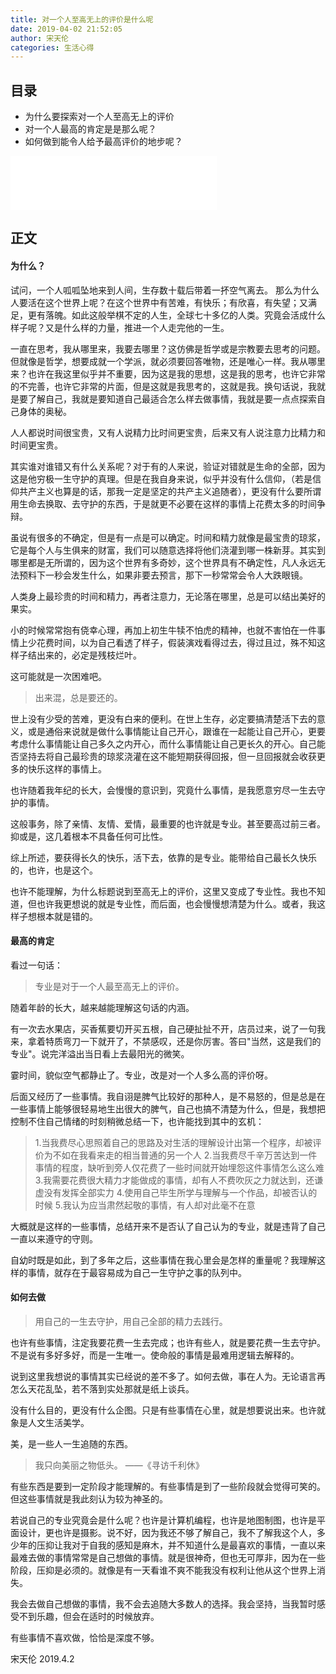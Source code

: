 ```yaml
---
title: 对一个人至高无上的评价是什么呢
date: 2019-04-02 21:52:05
author: 宋天伦
categories: 生活心得
---
```


## 目录
* 为什么要探索对一个人至高无上的评价
* 对一个人最高的肯定是是那么呢？
* 如何做到能令人给予最高评价的地步呢？

<iframe frameborder="no" border="0" marginwidth="0" marginheight="0" width=330 height=86 src="//music.163.com/outchain/player?type=2&id=33346163&auto=1&height=66"></iframe>

## 正文
#### 为什么？
试问，一个人呱呱坠地来到人间，生存数十载后带着一抔空气离去。
那么为什么人要活在这个世界上呢？在这个世界中有苦难，有快乐；有欣喜，有失望；又满足，更有落魄。如此这般举棋不定的人生，全球七十多亿的人类。究竟会活成什么样子呢？又是什么样的力量，推进一个人走完他的一生。

<!--more-->

一直在思考，我从哪里来，我要去哪里？这仿佛是哲学或是宗教要去思考的问题。但就像是哲学，想要成就一个学派，就必须要回答唯物，还是唯心一样。我从哪里来？也许在我这里似乎并不重要，因为这是我的思想，这是我的思考，也许它非常的不完善，也许它非常的片面，但是这就是我思考的，这就是我。换句话说，我就是要了解自己，我就是要知道自己最适合怎么样去做事情，我就是要一点点探索自己身体的奥秘。

人人都说时间很宝贵，又有人说精力比时间更宝贵，后来又有人说注意力比精力和时间更宝贵。

其实谁对谁错又有什么关系呢？对于有的人来说，验证对错就是生命的全部，因为这是他穷极一生守护的真理。但是在我自身来说，似乎并没有什么信仰，（若是信仰共产主义也算是的话，那我一定是坚定的共产主义追随者），更没有什么要所谓用生命去换取、去守护的东西，于是就更不必要在这样的事情上花费太多的时间争辩。

虽说有很多的不确定，但是有一点是可以确定。时间和精力就像是最宝贵的琼浆，它是每个人与生俱来的财富，我们可以随意选择将他们浇灌到哪一株新芽。其实到哪里都是无所谓的，因为这个世界有多奇妙，这个世界具有不确定性，凡人永远无法预料下一秒会发生什么，如果非要去预言，那下一秒常常会令人大跌眼镜。

人类身上最珍贵的时间和精力，再者注意力，无论落在哪里，总是可以结出美好的果实。

小的时候常常抱有侥幸心理，再加上初生牛犊不怕虎的精神，也就不害怕在一件事情上少花费时间，以为自己看透了样子，假装演戏看得过去，得过且过，殊不知这样子结出来的，必定是残枝烂叶。

这可能就是一次困难吧。
>出来混，总是要还的。

世上没有少受的苦难，更没有白来的便利。在世上生存，必定要搞清楚活下去的意义，或是通俗来说就是做什么事情能让自己开心，跟谁在一起能让自己开心，更要考虑什么事情能让自己多久之内开心，而什么事情能让自己更长久的开心。自己能否坚持去将自己最珍贵的琼浆浇灌在这不能短期获得回报，但一旦回报就会收获更多的快乐这样的事情上。

也许随着我年纪的长大，会慢慢的意识到，究竟什么事情，是我愿意穷尽一生去守护的事情。

这般事务，除了亲情、友情、爱情，最重要的也许就是专业。甚至要高过前三者。抑或是，这几着根本不具备任何可比性。

综上所述，要获得长久的快乐，活下去，依靠的是专业。能带给自己最长久快乐的，也许，也是这个。

也许不能理解，为什么标题说到至高无上的评价，这里又变成了专业性。我也不知道，但也许我更想说的就是专业性，而后面，也会慢慢想清楚为什么。或者，我这样子想根本就是错的。

#### 最高的肯定

看过一句话：
>专业是对于一个人最至高无上的评价。

随着年龄的长大，越来越能理解这句话的内涵。

有一次去水果店，买香蕉要切开买五根，自己硬扯扯不开，店员过来，说了一句我来，拿着特质弯刀一下就开了，不禁感叹，还是你厉害。答曰"当然，这是我们的专业"。说完洋溢出当日看上去最阳光的微笑。

霎时间，貌似空气都静止了。专业，改是对一个人多么高的评价呀。

后面又经历了一些事情。我自诩是脾气比较好的那种人，是不易怒的，但是总是在一些事情上能够很轻易地生出很大的脾气，自己也搞不清楚为什么，但是，我想把控制不住自己情绪的时刻稍微总结一下，也许能找到其中的玄机：
>1.当我费尽心思照着自己的思路及对生活的理解设计出第一个程序，却被评价为不如在我看来走的相当普通的另一个人
2.当我费尽千辛万苦达到一件事情的程度，缺听到旁人仅花费了一些时间就开始埋怨这件事情怎么这么难
3.我需要花费很大精力才能做成的事情，却有人不费吹灰之力就达到，还谦虚没有发挥全部实力
4.使用自己毕生所学与理解与一个作品，却被否认的时候
5.我认为应当肃然起敬的事情，有人却对此毫不在意

大概就是这样的一些事情，总结开来不是否认了自己认为的专业，就是违背了自己一直以来遵守的守则。

自幼时既是如此，到了多年之后，这些事情在我心里会是怎样的重量呢？我理解这样的事情，就存在于最容易成为自己一生守护之事的队列中。

#### 如何去做
>用自己的一生去守护，用自己全部的精力去践行。

也许有些事情，注定我要花费一生去完成；也许有些人，就是要花费一生去守护。不是说有多好多好，而是一生唯一。使命般的事情是最难用逻辑去解释的。

说到这里我想说的事情其实已经说的差不多了。如何去做，事在人为。无论语言再怎么天花乱坠，若不落到实处那就是纸上谈兵。

没有什么目的，更没有什么企图。只是有些事情在心里，就是想要说出来。也许就象是人文生活美学。

美，是一些人一生追随的东西。

>我只向美丽之物低头。
——《寻访千利休》

有些东西是要到一定阶段才能理解的。有些事情是到了一些阶段就会觉得可笑的。但这些事情就是我此刻认为较为神圣的。

若说自己的专业究竟会是什么呢？也许是计算机编程，也许是地图制图，也许是平面设计，更也许是摄影。说不好，因为我还不够了解自己，我不了解我这个人，多少年的压抑让我对于自我的感知是麻木，并不知道什么是最喜欢的事情，一直以来最难去做的事情常常是自己想做的事情。就是很神奇，但也无可厚非，因为在一些阶段，压抑是必须的。就像是有一天看谁不爽不能我没有权利让他从这个世界上消失。

我会去做自己想做的事情，我不会去追随大多数人的选择。我会坚持，当我暂时感受不到乐趣，但会在适时的时候放弃。

有些事情不喜欢做，恰恰是深度不够。

宋天伦
2019.4.2